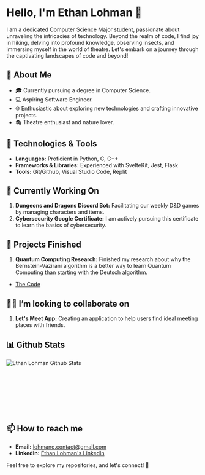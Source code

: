# Hello, I'm Ethan Lohman 👋

I am a dedicated Computer Science Major student, passionate about unraveling the intricacies of technology. Beyond the realm of code, I find joy in hiking, delving into profound knowledge, observing insects, and immersing myself in the world of theatre. Let's embark on a journey through the captivating landscapes of code and beyond!

## 🚀 About Me

- 🎓 Currently pursuing a degree in Computer Science.
- 💻 Aspiring Software Engineer.
- 🌐 Enthusiastic about exploring new technologies and crafting innovative projects.
- 🎭 Theatre enthusiast and nature lover.

## 🔧 Technologies & Tools

- **Languages:** Proficient in Python, C, C++
- **Frameworks & Libraries:** Experienced with SvelteKit, Jest, Flask
- **Tools:** Git/Github, Visual Studio Code, Replit

## 🚧 Currently Working On

1. **Dungeons and Dragons Discord Bot:** Facilitating our weekly D&D games by managing characters and items.
2. **Cybersecurity Google Certificate:** I am actively pursuing this certificate to learn the basics of cybersecurity.

## 🏁 Projects Finished

1. **Quantum Computing Research:** Finished my research about why the Bernstein-Vazirani algorithm is a better way to learn Quantum Computing than starting with the Deutsch algorithm.
- [The Code](https://replit.com/@EthanLohman1/Quantum-Computing-Research)

## 👯‍♂️ I’m looking to collaborate on

1. **Let's Meet App:** Creating an application to help users find ideal meeting places with friends.

## 📊 Github Stats
<img align="left" src="https://github-readme-stats.vercel.app/api?username=ethan-lohman&show_icons=true&theme=dark&title_color=FFFFFF&text_color=FFFFFF&locale=en" alt="Ethan Lohman Github Stats" />
<br><br><br><br><br><br><br><br>

## 📫 How to reach me

- **Email:** lohmane.contact@gmail.com
- **LinkedIn:** [Ethan Lohman's LinkedIn](https://www.linkedin.com/in/ethan-lohman-0a6801227/)

Feel free to explore my repositories, and let's connect! 🌟
